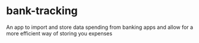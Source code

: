 # bank-tracking
An app to import and store data spending from banking apps and allow for a more efficient way of storing you expenses
